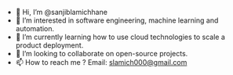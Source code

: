- 👋 Hi, I’m @sanjiblamichhane
- 👀 I’m interested in software engineering, machine learning and automation.
- 🌱 I’m currently learning how to use cloud technologies to scale a product deployment.
- 💞️ I’m looking to collaborate on open-source projects.
- 📫 How to reach me ? Email: slamich000@gmail.com

<!---
sanjiblamichhane/sanjiblamichhane is a ✨ special ✨ repository because its `README.md` (this file) appears on your GitHub profile.
You can click the Preview link to take a look at your changes.
--->
